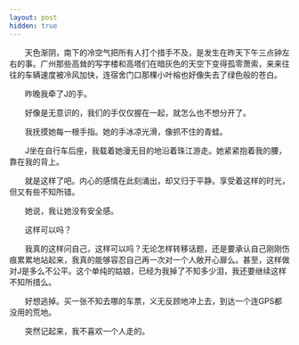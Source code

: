 ```yaml
---
layout: post
hidden: true
---
```

　　天色渐阴，南下的冷空气把所有人打个措手不及，是发生在昨天下午三点钟左右的事。广州那些高耸的写字楼和高塔们在暗灰色的天空下变得孤零萧索，来来往往的车辆速度被冷风加快，连宿舍门口那棵小叶榕也好像失去了绿色般的苍白。

　　昨晚我牵了J的手。

　　好像是无意识的，我们的手仅仅握在一起，就怎么也不想分开了。

　　我抚摸她每一根手指。她的手冰凉光滑，像抓不住的青蛙。

　　J坐在自行车后座，我载着她漫无目的地沿着珠江游走。她紧紧抱着我的腰，靠在我的背上。

　　就是这样了吧。内心的感情在此刻涌出，却又归于平静。享受着这样的时光，但又有些不知所错。

　　她说，我让她没有安全感。

　　这样可以吗？

　　我真的这样问自己，这样可以吗？无论怎样转移话题，还是要承认自己刚刚伤痕累累地站起来，我真的能够容忍自己再一次对一个人敞开心扉么。甚至，这样做对J是多么不公平。这个单纯的姑娘，已经为我掉了不知多少泪，我还要继续这样不知所措么。

　　好想逃掉。买一张不知去哪的车票，义无反顾地冲上去，到达一个连GPS都没用的荒地。

　　突然记起来，我不喜欢一个人走的。